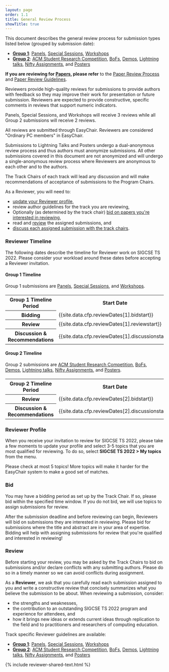```yaml
---
layout: page
order: 1.1
title: General Review Process
showTitle: true
---
```


This document describes the general review process for submission types listed below (grouped by submission date):

* [**Group 1**](#group-1-timeline): [Panels](/reviewers/panel-review-guidelines), [Special Sessions](/reviewers/special-sessions-review-guidelines), [Workshops](/reviewers/workshop-review-guidelines)
* [**Group 2**](#group-2-timeline): 
[ACM Student Research Competition](/reviewers/src-review-guidelines), 
[BoFs](/reviewers/bofs-review-guidelines), 
[Demos](/reviewers/demos-review-guidelines), 
[Lightning talks](/reviewers/lt-review-guidelines), 
[Nifty Assignments](/reviewers/nifty-review-guidelines), and
[Posters](/reviewers/poster-review-guidelines)  

**If you are reviewing for [Papers](/authors/papers), please refer** to the [Paper Review Process](/reviewers/paper-review-process) and [Paper Review Guidelines](/reviewers/paper-review-guidelines).

Reviewers provide high-quality reviews for submissions to provide authors with feedback so they may improve their work for presentation or future submission. Reviewers are expected to provide constructive, specific comments in reviews that support numeric indicators.  

Panels, Special Sessions, and Workshops will receive 3 reviews while all Group 2 submissions will receive 2 reviews.

All reviews are submitted through EasyChair. Reviewers are considered "Ordinary PC members" in EasyChair.

Submissions to Lightning Talks and Posters undergo a dual-anonymous review process and thus authors must anonymize submissions. All other submissions covered in this document are not anonymized and will undergo a single-anonymous review process where Reviewers are anonymous to each other and to the authors.

The Track Chairs of each track will lead any discussion and will make recommendations of acceptance of submissions to the Program Chairs.

As a Reviewer, you will need to:
- [update your Reviewer profile](#reviewer-profile), 
- review author guidelines for the track you are reviewing, 
- Optionally (as determined by the track chair) [bid on papers you're interested in reviewing](#bid), 
- read and [review](#review) the assigned submissions, and 
- [discuss each assigned submission with the track chairs](#discussion).

### Reviewer Timeline

The following dates describe the timeline for Reviewer work on SIGCSE TS 2022. Please consider your workload around these dates before accepting a Reviewer invitation.

#### Group 1 Timeline 

Group 1 submissions are [Panels](/reviewers/panel-review-guidelines), [Special Sessions](/reviewers/special-sessions-review-guidelines), and [Workshops](/reviewers/workshop-review-guidelines).

<div class="table-responsive" style="margin-top: 20px;">
  <table class="table">
      <tbody>
		<tr>
			<th scope="col"><strong>Group 1 Timeline Period</strong></th>
			<th scope="col"><strong>Start Date</strong></th>
			<th scope="col"><strong>End Date</strong></th>
		</tr>
		<tr>
			<th scope="row">Bidding</th>
			<td>{{site.data.cfp.reviewDates[1].bidstart}}</td>
			<td>{{site.data.cfp.reviewDates[1].bidend}}</td>
		</tr>
		<tr>
			<th scope="row">Review</th>
			<td>{{site.data.cfp.reviewDates[1].reviewstart}}</td>
			<td>{{site.data.cfp.reviewDates[1].reviewend}}</td>
		</tr>
		<tr>
			<th scope="row">Discussion & Recommendations</th>
			<td>{{site.data.cfp.reviewDates[1].discussionstart}}</td>
			<td>{{site.data.cfp.reviewDates[1].discussionend}}</td>
		</tr>
		</tbody>
	</table>
</div>

#### Group 2 Timeline

Group 2 submissions are [ACM Student Research Competition](/reviewers/src-review-guidelines), [BoFs](/reviewers/bofs-review-guidelines), [Demos](/reviewers/demos-review-guidelines), [Lightning talks](/reviewers/lt-review-guidelines), [Nifty Assignments](/reviewers/nifty-review-guidelines), and [Posters](/reviewers/poster-review-guidelines).
  
<div class="table-responsive" style="margin-top: 20px;">
  <table class="table">
      <tbody>
		<tr>
			<th scope="col"><strong>Group 2 Timeline Period</strong></th>
			<th scope="col"><strong>Start Date</strong></th>
			<th scope="col"><strong>End Date</strong></th>
		</tr>
<!-- No bidding in 2022. TODO: replace with conditional logic instead!
		<tr>
			<th scope="row">Bidding (Optional - see track specific information for details)</th>
			<td>{{site.data.cfp.reviewDates[2].bidstart}}</td>
			<td>{{site.data.cfp.reviewDates[2].bidend}}</td>
		</tr>
 -->
		<tr>
			<th scope="row">Review</th>
			<td>{{site.data.cfp.reviewDates[2].bidstart}}
<!-- 			 OR {{site.data.cfp.reviewDates[2].reviewstart}}
 -->
 			</td>
			<td>{{site.data.cfp.reviewDates[2].reviewend}}</td>
		</tr>
		<tr>
			<th scope="row">Discussion & Recommendations</th>
			<td>{{site.data.cfp.reviewDates[2].discussionstart}}</td>
			<td>{{site.data.cfp.reviewDates[2].discussionend}}</td>
		</tr>
		</tbody>
	</table>
</div>

### Reviewer Profile

When you receive your invitation to review for SIGCSE TS 2022, please take a few moments to update your profile and select 3-5 topics that you are most qualified for reviewing.  To do so, select **SIGCSE TS 2022 > My topics** from the menu.  

Please check at most 5 topics! More topics will make it harder for the EasyChair system to make a good set of matches. 

### Bid

You may have a bidding period as set up by the Track Chair. If so, please bid within the specified time window. If you do not bid, we will use topics to assign submissions for review.

After the submission deadline and before reviewing can begin, Reviewers will bid on submissions they are interested in reviewing. Please bid for submissions where the title and abstract are in your area of expertise. Bidding will help with assigning submissions for review that you're qualified and interested in reviewing!

### Review

Before starting your review, you may be asked by the Track Chairs to bid on submissions and/or declare conflicts with any submitting authors. Please do so in a timely manner so we can avoid conflicts during assignment.

As a **Reviewer**, we ask that you carefully read each submission assigned to you and write a constructive review that concisely summarizes what you believe the submission to be about. When reviewing a submission, consider:

* the strengths and weaknesses, 
* the contribution to an outstanding SIGCSE TS 2022 program and experience for attendees, and
* how it brings new ideas or extends current ideas through replication to the field and to practitioners and researchers of computing education.

Track specific Reviewer guidelines are available:

* [**Group 1**](#group-1-timeline): [Panels](/reviewers/panel-review-guidelines), [Special Sessions](/reviewers/special-sessions-review-guidelines), [Workshops](/reviewers/workshop-review-guidelines)
* [**Group 2**](#group-2-timeline): 
[ACM Student Research Competition](/reviewers/src-review-guidelines), 
[BoFs](/reviewers/bofs-review-guidelines), 
[Demos](/reviewers/demos-review-guidelines), 
[Lightning talks](/reviewers/lt-review-guidelines), 
[Nifty Assignments](/reviewers/nifty-review-guidelines), and
[Posters](/reviewers/poster-review-guidelines)   

{% include reviewer-shared-text.html %}

